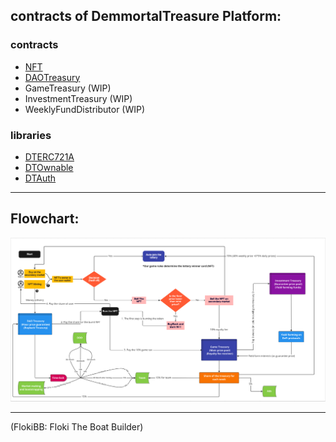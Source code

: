 <H2> contracts of DemmortalTreasure Platform:</h2>

### contracts
- [NFT](./src/contracts/NFT.sol)
-  [DAOTreasury](./src/contracts/DAOTreasury.sol)
- GameTreasury (WIP)
- InvestmentTreasury (WIP)
- WeeklyFundDistributor (WIP)
### libraries
- [DTERC721A](./src/contracts/library/DTERC721A.sol)
- [DTOwnable](./src/contracts/library/DTOwnable.sol)
- [DTAuth](./src/contracts/library/DTAuth.sol)


---

<H2>Flowchart:</h2>

![image flowchart](./Flowchart.png)

---

(FlokiBB: Floki The Boat Builder)
